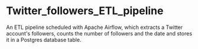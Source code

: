 # Twitter_followers_ETL_pipeline
An ETL pipeline scheduled with Apache Airflow, which extracts a Twitter account's followers, counts the number of followers and the date and stores it in a Postgres database table. 
